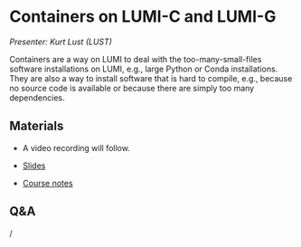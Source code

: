 # Containers on LUMI-C and LUMI-G

*Presenter: Kurt Lust (LUST)*

Containers are a way on LUMI to deal with the too-many-small-files software
installations on LUMI, e.g., large Python or Conda installations. They are also a 
way to install software that is hard to compile, e.g., because no source code is
available or because there are simply too many dependencies.


## Materials

<!--
Materials will be made available after the lecture
-->

<!--
<video src="https://462000265.lumidata.eu/2day-next/recordings/11-Containers.mp4" controls="controls">
</video>
-->
-   A video recording will follow.

-   [Slides](https://462000265.lumidata.eu/2day-next/files/LUMI-2day-next-11-Containers.pdf)

-   [Course notes](11-Containers.md)


## Q&A

/
